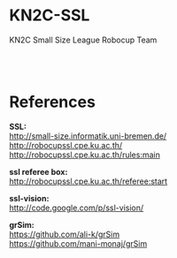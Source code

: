 KN2C-SSL
========

KN2C Small Size League Robocup Team

<br> <br>

References
========

<b> SSL: </b>  <br>
http://small-size.informatik.uni-bremen.de/  <br>
http://robocupssl.cpe.ku.ac.th/  <br>
http://robocupssl.cpe.ku.ac.th/rules:main  <br>

<b> ssl referee box: </b>  <br>
http://robocupssl.cpe.ku.ac.th/referee:start  <br>

<b> ssl-vision: </b>  <br>
http://code.google.com/p/ssl-vision/

<b> grSim: </b>  <br>
https://github.com/ali-k/grSim  <br>
https://github.com/mani-monaj/grSim

